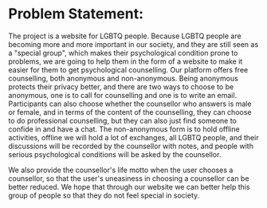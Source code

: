 # Problem Statement:
The project is a website for LGBTQ people. Because LGBTQ people are becoming more and more important in our society, and they are still seen as a "special group", which makes their psychological condition prone to problems, we are going to help them in the form of a website to make it easier for them to get psychological counselling. Our platform offers free counselling, both anonymous and non-anonymous. Being anonymous protects their privacy better, and there are two ways to choose to be anonymous, one is to call for counselling and one is to write an email. Participants can also choose whether the counsellor who answers is male or female, and in terms of the content of the counselling, they can choose to do professional counselling, but they can also just find someone to confide in and have a chat. The non-anonymous form is to hold offline activities, offline we will hold a lot of exchanges, all LGBTQ people, and their discussions will be recorded by the counsellor with notes, and people with serious psychological conditions will be asked by the counsellor.

We also provide the counsellor's life motto when the user chooses a counsellor, so that the user's uneasiness in choosing a counsellor can be better reduced. We hope that through our website we can better help this group of people so that they do not feel special in society.
